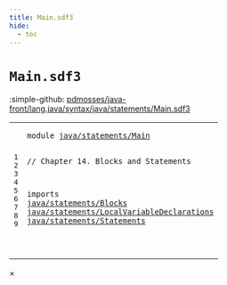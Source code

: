 ```yaml
---
title: Main.sdf3
hide:
  - toc
---
```


# `Main.sdf3`

:simple-github: [pdmosses/java-front/lang.java/syntax/java/statements/Main.sdf3]

[pdmosses/java-front/lang.java/syntax/java/statements/Main.sdf3]: https://github.com/pdmosses/java-front/blob/master/lang.java/syntax/java/statements/Main.sdf3 "The source file on GitHub"

<div class="sdf3"><table class="highlighttable"><tbody><tr><td class="linenos"><div class="linenodiv"><pre><span></span>1
2
3
4
5
6
7
8
9
</pre></div></td>
<td class="code"><pre><code><span class="keyword">module</span> <a href="../../Main.sdf3/#java/statements/Main_14_3" id="java/statements/Main_1_8" title="a definition with a single reference">java/statements/Main</a>

<span class="layout">// Chapter 14. Blocks and Statements</span>

<span class="keyword">imports</span>
  <a href="../Blocks.sdf3/#java/statements/Blocks_1_8" id="java/statements/Blocks_6_3" title="a reference to a single-file definition">java/statements/Blocks</a>
  <a href="../LocalVariableDeclarations.sdf3/#java/statements/LocalVariableDeclarations_1_8" id="java/statements/LocalVariableDeclarations_7_3" title="a reference to a single-file definition">java/statements/LocalVariableDeclarations</a>
  <a href="../Statements.sdf3/#java/statements/Statements_1_8" id="java/statements/Statements_8_3" title="a reference to a single-file definition">java/statements/Statements</a>
  
</code></pre></td></tr></tbody></table></div>

<div id="modal">
  <div id="modal-content">
    <span id="modal-close">&times;</span>
    <h2 id="modal-h2"></h2>
    <p  id="modal-p"></p>
    <ul id="modal-ul"></ul>
  </div>
</div>
